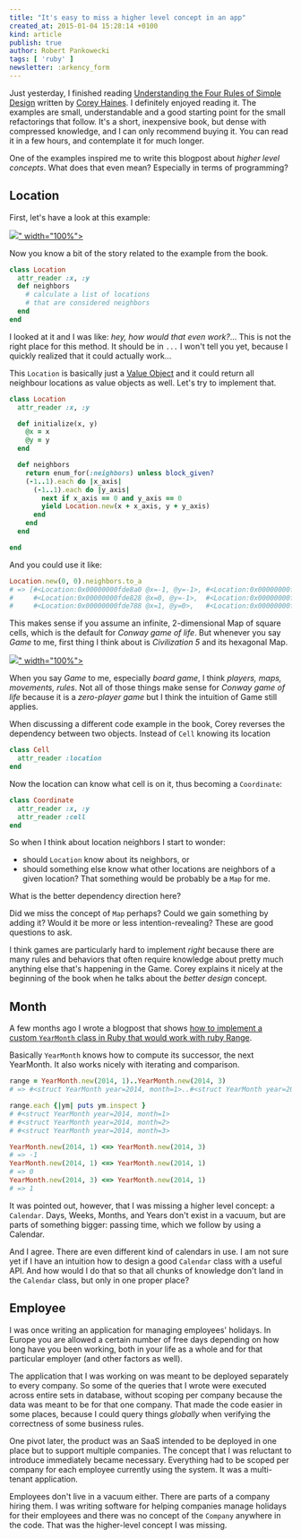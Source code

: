 ```yaml
---
title: "It's easy to miss a higher level concept in an app"
created_at: 2015-01-04 15:28:14 +0100
kind: article
publish: true
author: Robert Pankowecki
tags: [ 'ruby' ]
newsletter: :arkency_form
---
```


Just yesterday, I finished reading [Understanding the Four Rules of Simple Design](https://leanpub.com/4rulesofsimpledesign)
written by [Corey Haines](https://twitter.com/coreyhaines). I definitely
enjoyed reading it. The examples are small, understandable and a good starting point
for the small refactorings that follow. It's a short, inexpensive book, but dense with
compressed knowledge, and I can only recommend buying it. You can read it in a few hours, and contemplate it
for much longer.

One of the examples inspired me to write this blogpost about _higher level
concepts_. What does that even mean? Especially in terms of programming?

<!-- more -->

## Location

First, let's have a look at this example:

<a href="/assets/images/higher-level-concept/four_rules_of_simple_design_page_screenshot.png" rel="lightbox[rules]">
  <img src="<%= src_fit("higher-level-concept/four_rules_of_simple_design_page_screenshot.png") %>" width="100%">
</a>

Now you know a bit of the story related to the example from the book.

```ruby
class Location
  attr_reader :x, :y
  def neighbors
    # calculate a list of locations
    # that are considered neighbors
  end
end
```

I looked at it and I was like: _hey, how would that even work?_...
This is not the right place for this method. It should be in `...` I won't tell
you yet, because I quickly realized that it could actually work...

This `Location` is basically just a [Value Object](http://martinfowler.com/bliki/ValueObject.html) 
and it could return all neighbour locations as value objects as well. Let's try to implement that.

```ruby
class Location
  attr_reader :x, :y

  def initialize(x, y)
    @x = x
    @y = y
  end

  def neighbors
    return enum_for(:neighbors) unless block_given?
    (-1..1).each do |x_axis|
      (-1..1).each do |y_axis|
        next if x_axis == 0 and y_axis == 0
        yield Location.new(x + x_axis, y + y_axis)
      end
    end
  end

end
```

And you could use it like:

```ruby
Location.new(0, 0).neighbors.to_a
# => [#<Location:0x00000000fde8a0 @x=-1, @y=-1>, #<Location:0x00000000fde878 @x=-1, @y=0>, #<Location:0x00000000fde850 @x=-1, @y=1>,
#     #<Location:0x00000000fde828 @x=0, @y=-1>,  #<Location:0x00000000fde7d8 @x=0, @y=1>,  #<Location:0x00000000fde7b0 @x=1, @y=-1>,
#     #<Location:0x00000000fde788 @x=1, @y=0>,   #<Location:0x00000000fde760 @x=1, @y=1>] 
```

This makes sense if you assume an infinite, 2-dimensional Map of square cells, which is the default for 
_Conway game of life_. But whenever you say _Game_ to me, first thing I think
about is _Civilization 5_ and its hexagonal Map.

<a href="/assets/images/higher-level-concept/civ5_map_hexes.jpg" rel="lightbox[civ5]">
  <img src="<%= src_fit("higher-level-concept/civ5_map_hexes.jpg") %>" width="100%">
</a>

When you say _Game_ to me, especially _board game_, I think _players,
maps, movements, rules_. Not all of those things make sense for _Conway game of life_ because
it is a _zero-player game_ but I think the intuition of Game still applies.

When discussing a different code example in the book, Corey reverses
the dependency between two objects. Instead of `Cell` knowing its location

```ruby
class Cell
  attr_reader :location
end
```

Now the location can know what cell is on it, thus becoming a `Coordinate`:

```ruby
class Coordinate
  attr_reader :x, :y
  attr_reader :cell
end
```

So when I think about location neighbors I start to wonder:

* should `Location` know about its neighbors, or
* should something else know what other locations are neighbors of a given location?
That something would be probably be a `Map` for me.

What is the better dependency direction here?

Did we miss the concept of `Map` perhaps? Could we gain something by adding
it? Would it be more or less intention-revealing? These are good questions
to ask.

I think games are particularly hard to implement _right_ because there are many rules
and behaviors that often require knowledge about pretty much anything else that's
happening in the Game. Corey explains it nicely at the beginning of the book when he
talks about the _better design_ concept.

## Month

A few months ago I wrote a blogpost that shows [how to implement a custom `YearMonth`
class in Ruby that would work with ruby Range](/2014/08/using-ruby-range-with-custom-classes/).

Basically `YearMonth` knows how to compute its successor, the next YearMonth. It also works nicely with iterating
and comparison.

```ruby
range = YearMonth.new(2014, 1)..YearMonth.new(2014, 3)
# => #<struct YearMonth year=2014, month=1>..#<struct YearMonth year=2014, month=3>

range.each {|ym| puts ym.inspect }
# #<struct YearMonth year=2014, month=1>
# #<struct YearMonth year=2014, month=2>
# #<struct YearMonth year=2014, month=3>

YearMonth.new(2014, 1) <=> YearMonth.new(2014, 3)
# => -1
YearMonth.new(2014, 1) <=> YearMonth.new(2014, 1)
# => 0
YearMonth.new(2014, 3) <=> YearMonth.new(2014, 1)
# => 1
```

It was pointed out, however, that I was missing a higher level concept: a `Calendar`.
Days, Weeks, Months, and Years don't exist in a vacuum, but are parts of something
bigger: passing time, which we follow by using a Calendar.

And I agree. There are even different kind of calendars in use. I am not sure yet
if I have an intuition how to design a good `Calendar` class with a useful API.
And how would I do that so that all chunks of knowledge don't land in the `Calendar` class,
but only in one proper place?

## Employee

I was once writing an application for managing employees' holidays. In Europe you are allowed
a certain number of free days depending on how long have you been working, both in your life as a 
whole and for that particular employer (and other factors as well).

The application that I was working on was meant to be deployed separately to every company. So some of the queries
that I wrote were executed across entire sets in database, without scoping per company because
the data was meant to be for that one company. That made the code easier in some places, because I could
query things _globally_ when verifying the correctness of some business rules.

One pivot later, the product was an SaaS intended to be deployed in one place but to support
multiple companies. The concept that I was reluctant to introduce immediately became
necessary. Everything had to be scoped per company for each employee currently using the
system. It was a multi-tenant application.

Employees don't live in a vacuum either. There are parts of a company hiring them. I was writing
software for helping companies manage holidays for their employees and there was no concept
of the `Company` anywhere in the code. That was the higher-level concept I was missing.
